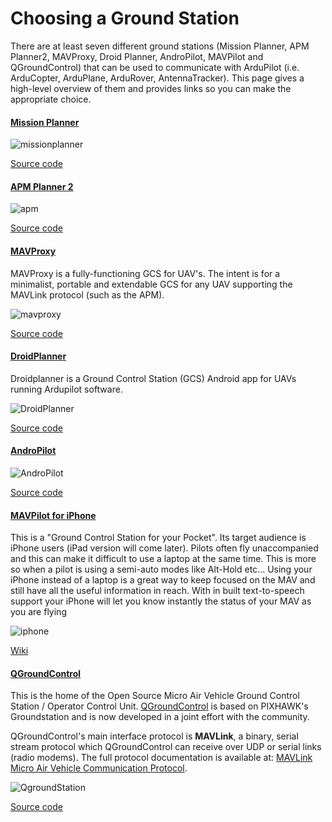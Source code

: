 # Choosing a Ground Station

There are at least seven different ground stations (Mission Planner, APM Planner2, MAVProxy, Droid Planner, AndroPilot, MAVPilot and QGroundControl) that can be used to communicate with ArduPilot (i.e. ArduCopter, ArduPlane, ArduRover, AntennaTracker).  This page gives a high-level overview of them and provides links so you can make the appropriate choice.

#### [Mission Planner](http://planner.ardupilot.com/)

![missionplanner](../img/groundstation/missionplanner.jpg)

[Source code](https://github.com/diydrones/MissionPlanner)

#### [APM Planner 2](http://dev.ardupilot.com/)

![apm](../img/groundstation/APMPlanner.png)

[Source code](https://github.com/diydrones/apm_planner)

#### [MAVProxy](http://tridge.github.io/MAVProxy/)

MAVProxy is a fully-functioning GCS for UAV's. The intent is for a minimalist, portable and extendable GCS for any UAV supporting the MAVLink protocol (such as the APM).

![mavproxy](../img/groundstation/mavproxy_linux.jpg)

[Source code](https://github.com/tridge/MAVProxy)

#### [DroidPlanner](https://play.google.com/store/apps/details?id=org.droidplanner&hl=es)

Droidplanner is a Ground Control Station (GCS) Android app for UAVs running Ardupilot software.

![DroidPlanner](../img/groundstation/DroidPlanner.png)

[Source code](https://github.com/DroidPlanner/droidplanner)

#### [AndroPilot](https://github.com/geeksville/arduleader/wiki)

![AndroPilot](../img/groundstation/Andropilot.png)

[Source code](https://github.com/geeksville/arduleader/tree/master/andropilot)

#### [MAVPilot for iPhone](https://itunes.apple.com/app/mav-pilot/id649233096)

This is a "Ground Control Station for your Pocket". Its target audience is iPhone users (iPad version will come later). Pilots often fly unaccompanied and this can make it difficult to use a laptop at the same time. This is more so when a pilot is using a semi-auto modes like Alt-Hold etc... Using your iPhone instead of a laptop is a great way to keep focused on the MAV and still have all the useful information in reach. With in built text-to-speech support your iPhone will let you know instantly the status of your MAV as you are flying

![iphone](../img/groundstation/MAVPilot_iphone.jpg)

[Wiki](http://diydrones.com/profiles/blogs/mav-pilot-v1-0-for-iphone-is-available-in-the-app-store)

#### [QGroundControl](http://www.qgroundcontrol.org/)
This is the home of the Open Source Micro Air Vehicle Ground Control Station / Operator Control Unit. [QGroundControl](http://www.qgroundcontrol.org/) is based on PIXHAWK's Groundstation and is now developed in a joint effort with the community.

QGroundControl's main interface protocol is **MAVLink**, a binary, serial stream protocol which QGroundControl can receive over UDP or serial links (radio modems). The full protocol documentation is available at: [MAVLink Micro Air Vehicle Communication Protocol](http://www.qgroundcontrol.org/mavlink/start).

![QgroundStation](../img/groundstation/QgroundStation.png)

[Source code]()
